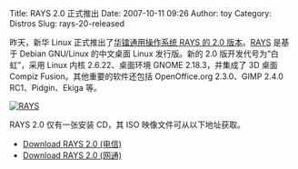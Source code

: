 Title: RAYS 2.0 正式推出
Date: 2007-10-11 09:26
Author: toy
Category: Distros
Slug: rays-20-released

昨天，新华 Linux 正式推出了[华镭通用操作系统 RAYS 的 2.0
版本](http://www.sw-linux.com.cn/baihong/)。[RAYS](http://www.openrays.org/)
是基于 Debian GNU/Linux 的中文桌面 Linux 发行版。新的 2.0
版开发代号为“白虹”，采用 Linux 内核 2.6.22、桌面环境 GNOME
2.18.3，并集成了 3D 桌面 Compiz Fusion。其他重要的软件还包括
OpenOffice.org 2.3.0、GIMP 2.4.0 RC1、Pidgin、Ekiga 等。

[![RAYS](http://i.linuxtoy.org/i/2007/10/rays_s.png)](http://i.linuxtoy.org/i/2007/10/rays.png)

RAYS 2.0 仅有一张安装 CD，其 ISO 映像文件可从以下地址获取。

- [Download RAYS 2.0
(电信)](http://rays.openrays.org/iso/RAYS-2.0-baihong-i386-disc1.iso)  
- [Download RAYS 2.0
(网通)](http://rays.sw-linux.com.cn/iso/RAYS-2.0-baihong-i386-disc1.iso)

